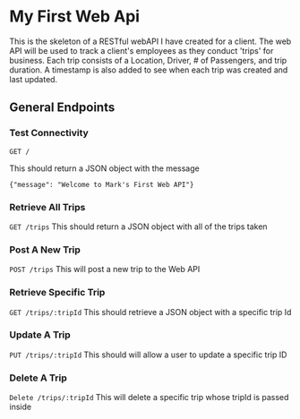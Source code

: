 # My First Web Api

This is the skeleton of a RESTful webAPI I have created for a client.
The web API will be used to track a client's employees as they conduct 'trips' for business.
Each trip consists of a Location, Driver, # of Passengers, and trip duration.
A timestamp is also added to see when each trip was created and last updated.

## General Endpoints

### Test Connectivity

  ` GET / `

  This should return a JSON object with the message

  `{"message": "Welcome to Mark's First Web API"}`

### Retrieve All Trips

  ` GET /trips `
  This should return a JSON object with all of the trips taken

### Post A New Trip

  ` POST /trips `
  This will post a new trip to the Web API

### Retrieve Specific Trip

  ` GET /trips/:tripId `
  This should retrieve a JSON object with a specific trip Id

### Update A Trip

  ` PUT /trips/:tripId `
  This should will allow a user to update a specific trip ID

### Delete A Trip

  ` Delete /trips/:tripId `
  This will delete a specific trip whose tripId is passed inside
